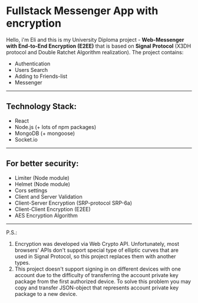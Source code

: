 # Fullstack Messenger App with encryption

Hello, i'm Eli and this is my University Diploma project - 
**Web-Messenger with End-to-End Encryption (E2EE)**
that is based on **Signal Protocol** (X3DH protocol and Double Ratchet Algorithm realization).
The project contains: 
* Authentication
* Users Search
* Adding to Friends-list
* Messenger
----------------
## Technology Stack:
* React
* Node.js (+ lots of npm packages)
* MongoDB (+ mongoose)
* Socket.io
----------------
## For better security:
* Limiter (Node module)
* Helmet (Node module)
* Cors settings
* Client and Server Validation
* Client-Server Encryption (SRP-protocol SRP-6a)
* Client-Client Encryption (E2EE)
* AES Encryption Algorithm
----------------
P.S.:
1. Encryption was developed via Web Crypto API. Unfortunately, most browsers' APIs don't support special type of elliptic curves that are used in Signal Protocol, so this project replaces them with another types.
2. This project doesn't support signing in on different devices with one account due to the difficulty of transferring the account private key package from the first authorized device. To solve this problem you may copy and transfer JSON-object that represents account private key package to a new device.
